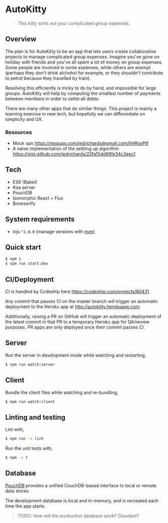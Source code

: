 # AutoKitty

> This kitty sorts out your complicated group expenses.

## Overview

The plan is for AutoKitty to be an app that lets users create collaborative projects to manage complicated group expenses. Imagine you've gone on holiday with friends and you've all spent a lot of money on group expenses. Some people are involved in some expenses, while others are exempt (perhaps they don't drink alchohol for example, or they shouldn't contribute to petrol because they travelled by train).

Resolving this efficiently is tricky to do by hand, and impossible for large groups. AutoKitty will help by computing the smallest number of payments between members in order to settle all debts.

There are many other apps that do similar things. This project is mainly a learning exercise in new tech, but hopefully we can differentiate on simplicity and UX.

### Resources

- Mock ups https://moqups.com/jedrichards@gmail.com/hHRoxPtf
- A naive implementation of the settling up algorithm https://gist.github.com/jedrichards/22fa15dd89fe34c3eec1

## Tech

- ES6 (Babel)
- Koa server
- PouchDB
- Isomorphic React + Flux
- Browserify

## System requirements

- iojs `^2.0.0` (manage versions with [nvm](https://github.com/creationix/nvm))

## Quick start

```sh
$ npm i
$ npm run start:dev
```

## CI/Deployment

CI is handled by Codeship here https://codeship.com/projects/80431.

Any commit that passes CI on the master branch will trigger an automatic deployment to the Heroku app at http://autokitty.herokuapp.com.

Additionally, raising a PR on GitHub will trigger an automatic deployment of the latest commit in that PR to a temporary Heroku app for QA/review purposes. PR apps are only deployed once their commit passes CI.

## Server

Run the server in development mode while watching and restarting,

```sh
$ npm run watch:server
```

## Client

Bundle the client files while watching and re-bundling,

```sh
$ npm run watch:client
```

## Linting and testing

Lint with,

```sh
$ npm run -s lint
```

Run the unit tests with,

```sh
$ npm -s t
```

## Database

[PouchDB](http://pouchdb.com) provides a unified CouchDB-based interface to local or remote data stores.

The development database is local and in-memory, and is recreated each time the app starts.

> TODO: How will the production database work? Cloudant?

